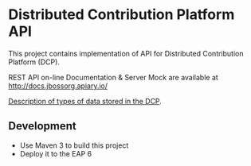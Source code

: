 Distributed Contribution Platform API
=====================================

This project contains implementation of API for Distributed Contribution Platform (DCP).

REST API on-line Documentation & Server Mock are available at <http://docs.jbossorg.apiary.io/>
	
[Description of types of data stored in the DCP](documentation/rest-api/index.md).


Development
-----------

* Use Maven 3 to build this project
* Deploy it to the EAP 6